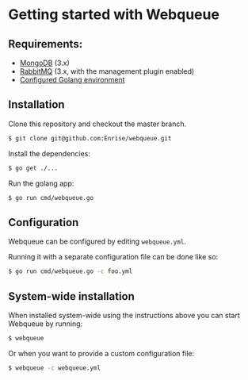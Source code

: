 # Getting started with Webqueue

## Requirements:

* [MongoDB](https://www.mongodb.org/) (3.x)
* [RabbitMQ](https://www.rabbitmq.com/) (3.x, with the management plugin enabled)
* [Configured Golang environment](https://golang.org/doc/install)

## Installation

Clone this repository and checkout the master branch.
``` bash
$ git clone git@github.com:Enrise/webqueue.git
```

Install the dependencies:
``` bash
$ go get ./...
```

Run the golang app:

``` bash
$ go run cmd/webqueue.go
```

## Configuration
Webqueue can be configured by editing `webqueue.yml`.

Running it with a separate configuration file can be done like so:
``` bash
$ go run cmd/webqueue.go -c foo.yml
```

## System-wide installation

When installed system-wide using the instructions above you can start Webqueue by running:

``` bash
$ webqueue
```

Or when you want to provide a custom configuration file:

``` bash
$ webqueue -c webqueue.yml
```